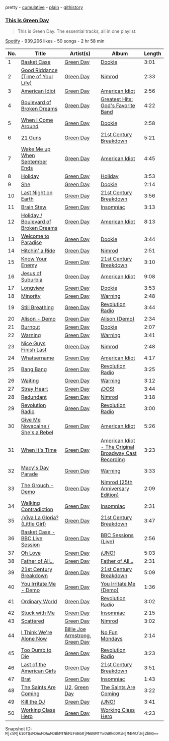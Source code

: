 pretty - [cumulative](/playlists/cumulative/37i9dQZF1DZ06evO4nBpII.md) - [plain](/playlists/plain/37i9dQZF1DZ06evO4nBpII) - [githistory](https://github.githistory.xyz/mackorone/spotify-playlist-archive/blob/main/playlists/plain/37i9dQZF1DZ06evO4nBpII)

### [This Is Green Day](https://open.spotify.com/playlist/37i9dQZF1DZ06evO4nBpII)

> This is Green Day\. The essential tracks, all in one playlist.

[Spotify](https://open.spotify.com/user/spotify) - 939,206 likes - 50 songs - 2 hr 58 min

| No. | Title | Artist(s) | Album | Length |
|---|---|---|---|---|
| 1 | [Basket Case](https://open.spotify.com/track/6L89mwZXSOwYl76YXfX13s) | [Green Day](https://open.spotify.com/artist/7oPftvlwr6VrsViSDV7fJY) | [Dookie](https://open.spotify.com/album/4uG8q3GPuWHQlRbswMIRS6) | 3:01 |
| 2 | [Good Riddance \(Time of Your Life\)](https://open.spotify.com/track/6ORqU0bHbVCRjXm9AjyHyZ) | [Green Day](https://open.spotify.com/artist/7oPftvlwr6VrsViSDV7fJY) | [Nimrod](https://open.spotify.com/album/3x2uer6Xh0d5rF8toWpRDA) | 2:33 |
| 3 | [American Idiot](https://open.spotify.com/track/6nTiIhLmQ3FWhvrGafw2zj) | [Green Day](https://open.spotify.com/artist/7oPftvlwr6VrsViSDV7fJY) | [American Idiot](https://open.spotify.com/album/5dN7F9DV0Qg1XRdIgW8rke) | 2:56 |
| 4 | [Boulevard of Broken Dreams](https://open.spotify.com/track/5GorCbAP4aL0EJ16frG2hd) | [Green Day](https://open.spotify.com/artist/7oPftvlwr6VrsViSDV7fJY) | [Greatest Hits: God's Favorite Band](https://open.spotify.com/album/3id4t9IqRoB1f1smOERtrY) | 4:22 |
| 5 | [When I Come Around](https://open.spotify.com/track/1Dr1fXbc2IxaK1Mu8P8Khz) | [Green Day](https://open.spotify.com/artist/7oPftvlwr6VrsViSDV7fJY) | [Dookie](https://open.spotify.com/album/4uG8q3GPuWHQlRbswMIRS6) | 2:58 |
| 6 | [21 Guns](https://open.spotify.com/track/64yrDBpcdwEdNY9loyEGbX) | [Green Day](https://open.spotify.com/artist/7oPftvlwr6VrsViSDV7fJY) | [21st Century Breakdown](https://open.spotify.com/album/1AHZd3C3S8m8fFrhFxyk79) | 5:21 |
| 7 | [Wake Me up When September Ends](https://open.spotify.com/track/3ZffCQKLFLUvYM59XKLbVm) | [Green Day](https://open.spotify.com/artist/7oPftvlwr6VrsViSDV7fJY) | [American Idiot](https://open.spotify.com/album/5dN7F9DV0Qg1XRdIgW8rke) | 4:45 |
| 8 | [Holiday](https://open.spotify.com/track/5vfjUAhefN7IjHbTvVCT4Z) | [Green Day](https://open.spotify.com/artist/7oPftvlwr6VrsViSDV7fJY) | [Holiday](https://open.spotify.com/album/1SPzhFzjXrz9OXLP2rKg1C) | 3:53 |
| 9 | [She](https://open.spotify.com/track/4wsQGsdf8D0Bj26cGdvreB) | [Green Day](https://open.spotify.com/artist/7oPftvlwr6VrsViSDV7fJY) | [Dookie](https://open.spotify.com/album/4uG8q3GPuWHQlRbswMIRS6) | 2:14 |
| 10 | [Last Night on Earth](https://open.spotify.com/track/5TpPSTItCwtZ8Sltr3vdzm) | [Green Day](https://open.spotify.com/artist/7oPftvlwr6VrsViSDV7fJY) | [21st Century Breakdown](https://open.spotify.com/album/1AHZd3C3S8m8fFrhFxyk79) | 3:56 |
| 11 | [Brain Stew](https://open.spotify.com/track/1nLnpLXvl68RZCSjfkyiaa) | [Green Day](https://open.spotify.com/artist/7oPftvlwr6VrsViSDV7fJY) | [Insomniac](https://open.spotify.com/album/7d3nOmFvL51roNElAdpi9d) | 3:13 |
| 12 | [Holiday / Boulevard of Broken Dreams](https://open.spotify.com/track/0MsrWnxQZxPAcov7c74sSo) | [Green Day](https://open.spotify.com/artist/7oPftvlwr6VrsViSDV7fJY) | [American Idiot](https://open.spotify.com/album/5dN7F9DV0Qg1XRdIgW8rke) | 8:13 |
| 13 | [Welcome to Paradise](https://open.spotify.com/track/5kr3j5Clb9rjEposoMyLVt) | [Green Day](https://open.spotify.com/artist/7oPftvlwr6VrsViSDV7fJY) | [Dookie](https://open.spotify.com/album/4uG8q3GPuWHQlRbswMIRS6) | 3:44 |
| 14 | [Hitchin' a Ride](https://open.spotify.com/track/6WlmA3HPHuNIR2mxI8LkZF) | [Green Day](https://open.spotify.com/artist/7oPftvlwr6VrsViSDV7fJY) | [Nimrod](https://open.spotify.com/album/3x2uer6Xh0d5rF8toWpRDA) | 2:51 |
| 15 | [Know Your Enemy](https://open.spotify.com/track/5qtwzv99vOr5UTwnTixn7j) | [Green Day](https://open.spotify.com/artist/7oPftvlwr6VrsViSDV7fJY) | [21st Century Breakdown](https://open.spotify.com/album/1AHZd3C3S8m8fFrhFxyk79) | 3:10 |
| 16 | [Jesus of Suburbia](https://open.spotify.com/track/58KPPL1AdLHMvR2O2PZejr) | [Green Day](https://open.spotify.com/artist/7oPftvlwr6VrsViSDV7fJY) | [American Idiot](https://open.spotify.com/album/5dN7F9DV0Qg1XRdIgW8rke) | 9:08 |
| 17 | [Longview](https://open.spotify.com/track/3LRJbFT9rKoKv4aW7PuBJC) | [Green Day](https://open.spotify.com/artist/7oPftvlwr6VrsViSDV7fJY) | [Dookie](https://open.spotify.com/album/4uG8q3GPuWHQlRbswMIRS6) | 3:53 |
| 18 | [Minority](https://open.spotify.com/track/4qjfQnccStTR8zNsb6Mizo) | [Green Day](https://open.spotify.com/artist/7oPftvlwr6VrsViSDV7fJY) | [Warning](https://open.spotify.com/album/3ifIxGNsG1XmLdoanRRIWB) | 2:48 |
| 19 | [Still Breathing](https://open.spotify.com/track/19YmvsVCetCBeVj6O2mljR) | [Green Day](https://open.spotify.com/artist/7oPftvlwr6VrsViSDV7fJY) | [Revolution Radio](https://open.spotify.com/album/5a3LqvNt2nv1B4aRKXmgOV) | 3:44 |
| 20 | [Alison \- Demo](https://open.spotify.com/track/4DbANKRc1W9ChH2pWchb58) | [Green Day](https://open.spotify.com/artist/7oPftvlwr6VrsViSDV7fJY) | [Alison \(Demo\)](https://open.spotify.com/album/6YEqa6Rd3McfnhXd2wGiBY) | 2:34 |
| 21 | [Burnout](https://open.spotify.com/track/7dVDWf0wud70V4PgYfKnaG) | [Green Day](https://open.spotify.com/artist/7oPftvlwr6VrsViSDV7fJY) | [Dookie](https://open.spotify.com/album/4uG8q3GPuWHQlRbswMIRS6) | 2:07 |
| 22 | [Warning](https://open.spotify.com/track/0ue0gFLwvXd8qZIPg35Qiu) | [Green Day](https://open.spotify.com/artist/7oPftvlwr6VrsViSDV7fJY) | [Warning](https://open.spotify.com/album/3ifIxGNsG1XmLdoanRRIWB) | 3:41 |
| 23 | [Nice Guys Finish Last](https://open.spotify.com/track/0EonrvTzzNScmk7QT4L3dw) | [Green Day](https://open.spotify.com/artist/7oPftvlwr6VrsViSDV7fJY) | [Nimrod](https://open.spotify.com/album/3x2uer6Xh0d5rF8toWpRDA) | 2:48 |
| 24 | [Whatsername](https://open.spotify.com/track/6CVWD0WRqwbR4HsiKHk1j3) | [Green Day](https://open.spotify.com/artist/7oPftvlwr6VrsViSDV7fJY) | [American Idiot](https://open.spotify.com/album/5dN7F9DV0Qg1XRdIgW8rke) | 4:17 |
| 25 | [Bang Bang](https://open.spotify.com/track/278Ao6KQDxWGGszv24uvhI) | [Green Day](https://open.spotify.com/artist/7oPftvlwr6VrsViSDV7fJY) | [Revolution Radio](https://open.spotify.com/album/5a3LqvNt2nv1B4aRKXmgOV) | 3:25 |
| 26 | [Waiting](https://open.spotify.com/track/390SemxFYgPZ3FfGVqiIqt) | [Green Day](https://open.spotify.com/artist/7oPftvlwr6VrsViSDV7fJY) | [Warning](https://open.spotify.com/album/3ifIxGNsG1XmLdoanRRIWB) | 3:12 |
| 27 | [Stray Heart](https://open.spotify.com/track/2Q22sa3Y4lKXHHBBAxEhYY) | [Green Day](https://open.spotify.com/artist/7oPftvlwr6VrsViSDV7fJY) | [¡DOS!](https://open.spotify.com/album/71rrqHKVkUFx2CSVfxrrLs) | 3:44 |
| 28 | [Redundant](https://open.spotify.com/track/0GYTAipuswOBWFtk06kFCL) | [Green Day](https://open.spotify.com/artist/7oPftvlwr6VrsViSDV7fJY) | [Nimrod](https://open.spotify.com/album/3x2uer6Xh0d5rF8toWpRDA) | 3:18 |
| 29 | [Revolution Radio](https://open.spotify.com/track/3oqYMRKQcwyNmFn1VD2ukD) | [Green Day](https://open.spotify.com/artist/7oPftvlwr6VrsViSDV7fJY) | [Revolution Radio](https://open.spotify.com/album/5a3LqvNt2nv1B4aRKXmgOV) | 3:00 |
| 30 | [Give Me Novacaine / She's a Rebel](https://open.spotify.com/track/11I3KKHv7g2pXiuqRDabRA) | [Green Day](https://open.spotify.com/artist/7oPftvlwr6VrsViSDV7fJY) | [American Idiot](https://open.spotify.com/album/5dN7F9DV0Qg1XRdIgW8rke) | 5:26 |
| 31 | [When It's Time](https://open.spotify.com/track/5nGCVIpxp0u4AYpVpK0pv4) | [Green Day](https://open.spotify.com/artist/7oPftvlwr6VrsViSDV7fJY) | [American Idiot \- The Original Broadway Cast Recording](https://open.spotify.com/album/1wO2srr9om17YtEvouoBue) | 3:23 |
| 32 | [Macy's Day Parade](https://open.spotify.com/track/3zca0nsKOLnN28ftZEXAQn) | [Green Day](https://open.spotify.com/artist/7oPftvlwr6VrsViSDV7fJY) | [Warning](https://open.spotify.com/album/3ifIxGNsG1XmLdoanRRIWB) | 3:33 |
| 33 | [The Grouch \- Demo](https://open.spotify.com/track/4eeRBEPxzI07bjK1cWg8sS) | [Green Day](https://open.spotify.com/artist/7oPftvlwr6VrsViSDV7fJY) | [Nimrod \(25th Anniversary Edition\)](https://open.spotify.com/album/4R802IhlcVX7z3m7xyp7zC) | 2:09 |
| 34 | [Walking Contradiction](https://open.spotify.com/track/5Mhe8G8RHdQWR30lStPvO5) | [Green Day](https://open.spotify.com/artist/7oPftvlwr6VrsViSDV7fJY) | [Insomniac](https://open.spotify.com/album/7d3nOmFvL51roNElAdpi9d) | 2:31 |
| 35 | [¿Viva La Gloria? \(Little Girl\)](https://open.spotify.com/track/2mnk1GHN0XmznKiucY4ZW4) | [Green Day](https://open.spotify.com/artist/7oPftvlwr6VrsViSDV7fJY) | [21st Century Breakdown](https://open.spotify.com/album/1AHZd3C3S8m8fFrhFxyk79) | 3:47 |
| 36 | [Basket Case \- BBC Live Session](https://open.spotify.com/track/2lVvUZKlVbcfAQx6oblTsz) | [Green Day](https://open.spotify.com/artist/7oPftvlwr6VrsViSDV7fJY) | [BBC Sessions \(Live\)](https://open.spotify.com/album/7igexfyHGnY4qMAyOzc4q8) | 2:56 |
| 37 | [Oh Love](https://open.spotify.com/track/1qIgyDoc2rwtq8w49jeWL8) | [Green Day](https://open.spotify.com/artist/7oPftvlwr6VrsViSDV7fJY) | [¡UNO!](https://open.spotify.com/album/6AFJIZmd1zWQDBBwHyeo9w) | 5:03 |
| 38 | [Father of All...](https://open.spotify.com/track/17C1AVZVh5jhJU4eAcovpl) | [Green Day](https://open.spotify.com/artist/7oPftvlwr6VrsViSDV7fJY) | [Father of All...](https://open.spotify.com/album/7ij8wQxCAexZiXZbMOHcxE) | 2:31 |
| 39 | [21st Century Breakdown](https://open.spotify.com/track/0RT1qESYHlNcUJI0Yo5Hzl) | [Green Day](https://open.spotify.com/artist/7oPftvlwr6VrsViSDV7fJY) | [21st Century Breakdown](https://open.spotify.com/album/1AHZd3C3S8m8fFrhFxyk79) | 5:09 |
| 40 | [You Irritate Me \- Demo](https://open.spotify.com/track/20LpgjFwVEdjeJzjnIPxvE) | [Green Day](https://open.spotify.com/artist/7oPftvlwr6VrsViSDV7fJY) | [You Irritate Me \(Demo\)](https://open.spotify.com/album/68S9B59BVpKiLLvSR0q1r0) | 1:36 |
| 41 | [Ordinary World](https://open.spotify.com/track/35weSxL477aChs1wx7oZS5) | [Green Day](https://open.spotify.com/artist/7oPftvlwr6VrsViSDV7fJY) | [Revolution Radio](https://open.spotify.com/album/5a3LqvNt2nv1B4aRKXmgOV) | 3:02 |
| 42 | [Stuck with Me](https://open.spotify.com/track/0CXOYEN8m6MuyVY0F1vJTb) | [Green Day](https://open.spotify.com/artist/7oPftvlwr6VrsViSDV7fJY) | [Insomniac](https://open.spotify.com/album/7d3nOmFvL51roNElAdpi9d) | 2:15 |
| 43 | [Scattered](https://open.spotify.com/track/2iP4gsbex3yX32fC0kcwMV) | [Green Day](https://open.spotify.com/artist/7oPftvlwr6VrsViSDV7fJY) | [Nimrod](https://open.spotify.com/album/3x2uer6Xh0d5rF8toWpRDA) | 3:02 |
| 44 | [I Think We're Alone Now](https://open.spotify.com/track/4gZYdWV1sVNmYkkAr2rRgW) | [Billie Joe Armstrong](https://open.spotify.com/artist/1MrEurzLcL8ugfP1PrUPWG), [Green Day](https://open.spotify.com/artist/7oPftvlwr6VrsViSDV7fJY) | [No Fun Mondays](https://open.spotify.com/album/6pjuzPdAkJPdNBiKzcloXL) | 2:14 |
| 45 | [Too Dumb to Die](https://open.spotify.com/track/3QWgLzCrAVkmw5eoHPN5uB) | [Green Day](https://open.spotify.com/artist/7oPftvlwr6VrsViSDV7fJY) | [Revolution Radio](https://open.spotify.com/album/5a3LqvNt2nv1B4aRKXmgOV) | 3:23 |
| 46 | [Last of the American Girls](https://open.spotify.com/track/5Rjm3VIMlxAEIEy5gU2bF7) | [Green Day](https://open.spotify.com/artist/7oPftvlwr6VrsViSDV7fJY) | [21st Century Breakdown](https://open.spotify.com/album/1AHZd3C3S8m8fFrhFxyk79) | 3:51 |
| 47 | [Brat](https://open.spotify.com/track/6QlyzIamWoVeut7Hc7tZRc) | [Green Day](https://open.spotify.com/artist/7oPftvlwr6VrsViSDV7fJY) | [Insomniac](https://open.spotify.com/album/7d3nOmFvL51roNElAdpi9d) | 1:43 |
| 48 | [The Saints Are Coming](https://open.spotify.com/track/2OqCyO684ShnEOqFQieN3Z) | [U2](https://open.spotify.com/artist/51Blml2LZPmy7TTiAg47vQ), [Green Day](https://open.spotify.com/artist/7oPftvlwr6VrsViSDV7fJY) | [The Saints Are Coming](https://open.spotify.com/album/3s9hW1Wjsxf2LDyIa9J0il) | 3:22 |
| 49 | [Kill the DJ](https://open.spotify.com/track/6pwt5G9ZKwM6I0GKVfIBb4) | [Green Day](https://open.spotify.com/artist/7oPftvlwr6VrsViSDV7fJY) | [¡UNO!](https://open.spotify.com/album/6AFJIZmd1zWQDBBwHyeo9w) | 3:41 |
| 50 | [Working Class Hero](https://open.spotify.com/track/1VylyWcBUNYGZex80qCAdi) | [Green Day](https://open.spotify.com/artist/7oPftvlwr6VrsViSDV7fJY) | [Working Class Hero](https://open.spotify.com/album/2Bk5ScJpIEXY9QxSsaPZfp) | 4:23 |

Snapshot ID: `Mjc5Mjk1OTQsMDAwMDAwMDBkMTNkMzFmNGRjMWU0MTYxOWRkODViNjM4NWJlNjZhNQ==`
